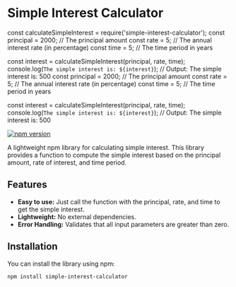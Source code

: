 # Simple Interest Calculator

const calculateSimpleInterest = require('simple-interest-calculator');
const principal = 2000; // The principal amount
const rate = 5;         // The annual interest rate (in percentage)
const time = 5;         // The time period in years

const interest = calculateSimpleInterest(principal, rate, time);
console.log(`The simple interest is: ${interest}`); // Output: The simple interest is: 500
const principal = 2000; // The principal amount
const rate = 5;         // The annual interest rate (in percentage)
const time = 5;         // The time period in years

const interest = calculateSimpleInterest(principal, rate, time);
console.log(`The simple interest is: ${interest}`); // Output: The simple interest is: 500




[![npm version](https://badge.fury.io/js/simple-interest-calculator.svg)](https://badge.fury.io/js/simple-interest-calculator)

A lightweight npm library for calculating simple interest. This library provides a function to compute the simple interest based on the principal amount, rate of interest, and time period.

## Features

- **Easy to use:** Just call the function with the principal, rate, and time to get the simple interest.
- **Lightweight:** No external dependencies.
- **Error Handling:** Validates that all input parameters are greater than zero.

## Installation

You can install the library using npm:

```bash
npm install simple-interest-calculator
